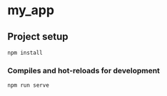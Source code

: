 # my_app

## Project setup
```
npm install
```

### Compiles and hot-reloads for development
```
npm run serve
```

